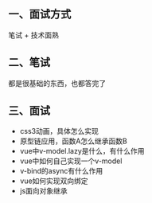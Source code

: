 ## 一、面试方式

笔试 + 技术面熟

## 二、笔试

都是很基础的东西，也都答完了

## 三、面试

+ css3动画，具体怎么实现
+ 原型链应用，函数A怎么继承函数B
+ vue中v-model.lazy是什么，有什么作用
+ vue中如何自己实现一个v-model
+ v-bind的async有什么作用
+ vue如何实现双向绑定
+ js面向对象继承